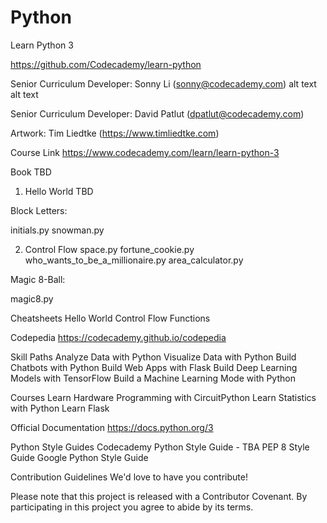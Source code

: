 # Python
Learn Python 3

https://github.com/Codecademy/learn-python 

Senior Curriculum Developer: Sonny Li (sonny@codecademy.com) alt text alt text

Senior Curriculum Developer: David Patlut (dpatlut@codecademy.com)

Artwork: Tim Liedtke (https://www.timliedtke.com)

Course Link
https://www.codecademy.com/learn/learn-python-3

Book
TBD

1. Hello World
TBD

Block Letters:

 initials.py
 snowman.py
 
2. Control Flow
 space.py
 fortune_cookie.py
 who_wants_to_be_a_millionaire.py
 area_calculator.py
 
Magic 8-Ball:

 magic8.py
 
Cheatsheets
Hello World
Control Flow
Functions

Codepedia
https://codecademy.github.io/codepedia

Skill Paths
Analyze Data with Python
Visualize Data with Python
Build Chatbots with Python
Build Web Apps with Flask
Build Deep Learning Models with TensorFlow
Build a Machine Learning Mode with Python

Courses
Learn Hardware Programming with CircuitPython
Learn Statistics with Python
Learn Flask

Official Documentation
https://docs.python.org/3

Python Style Guides
Codecademy Python Style Guide - TBA
PEP 8 Style Guide
Google Python Style Guide

Contribution Guidelines
We'd love to have you contribute!

Please note that this project is released with a Contributor Covenant. By participating in this project you agree to abide by its terms.
